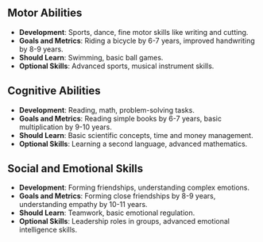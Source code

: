 ## **Motor Abilities**
- **Development**: Sports, dance, fine motor skills like writing and cutting.
- **Goals and Metrics**: Riding a bicycle by 6-7 years, improved handwriting by 8-9 years.
- **Should Learn**: Swimming, basic ball games.
- **Optional Skills**: Advanced sports, musical instrument skills.
## **Cognitive Abilities**
- **Development**: Reading, math, problem-solving tasks.
- **Goals and Metrics**: Reading simple books by 6-7 years, basic multiplication by 9-10 years.
- **Should Learn**: Basic scientific concepts, time and money management.
- **Optional Skills**: Learning a second language, advanced mathematics.
## **Social and Emotional Skills**
- **Development**: Forming friendships, understanding complex emotions.
- **Goals and Metrics**: Forming close friendships by 8-9 years, understanding empathy by 10-11 years.
- **Should Learn**: Teamwork, basic emotional regulation.
- **Optional Skills**: Leadership roles in groups, advanced emotional intelligence skills.